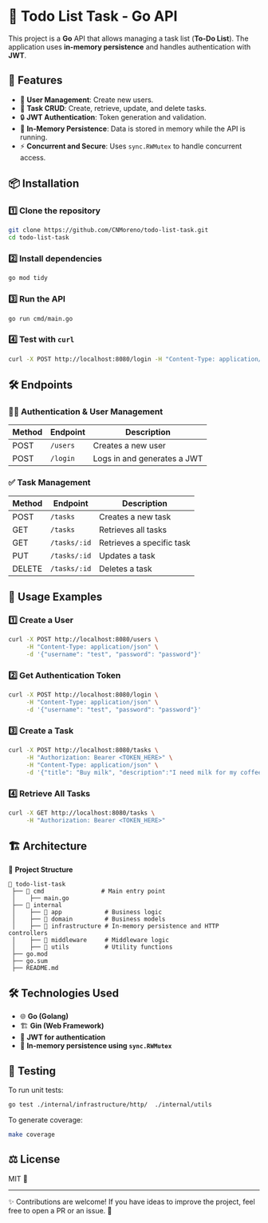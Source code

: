 # 📝 Todo List Task - Go API

This project is a **Go** API that allows managing a task list (**To-Do List**). The application uses **in-memory persistence** and handles authentication with **JWT**.

## 🚀 Features
- 📌 **User Management**: Create new users.
- 📌 **Task CRUD**: Create, retrieve, update, and delete tasks.
- 🔒 **JWT Authentication**: Token generation and validation.
- 🔄 **In-Memory Persistence**: Data is stored in memory while the API is running.
- ⚡ **Concurrent and Secure**: Uses `sync.RWMutex` to handle concurrent access.

## 📦 Installation

### 1️⃣ Clone the repository
```sh
git clone https://github.com/CNMoreno/todo-list-task.git
cd todo-list-task
```

### 2️⃣ Install dependencies
```sh
go mod tidy
```

### 3️⃣ Run the API
```sh
go run cmd/main.go
```

### 4️⃣ Test with `curl`
```sh
curl -X POST http://localhost:8080/login -H "Content-Type: application/json" -d '{"username": "test", "password": "password"}'
```

## 🛠 Endpoints

### 🧑‍💻 Authentication & User Management
| Method | Endpoint  | Description               |
|--------|----------|---------------------------|
| POST   | `/users` | Creates a new user        |
| POST   | `/login` | Logs in and generates a JWT |

### ✅ Task Management
| Method | Endpoint      | Description               |
|--------|--------------|---------------------------|
| POST   | `/tasks`     | Creates a new task        |
| GET    | `/tasks`     | Retrieves all tasks       |
| GET    | `/tasks/:id` | Retrieves a specific task |
| PUT    | `/tasks/:id` | Updates a task            |
| DELETE | `/tasks/:id` | Deletes a task            |

## 🚀 Usage Examples

### 1️⃣ **Create a User**
```sh
curl -X POST http://localhost:8080/users \
     -H "Content-Type: application/json" \
     -d '{"username": "test", "password": "password"}'
```

### 2️⃣ **Get Authentication Token**
```sh
curl -X POST http://localhost:8080/login \
     -H "Content-Type: application/json" \
     -d '{"username": "test", "password": "password"}'
```

### 3️⃣ **Create a Task**
```sh
curl -X POST http://localhost:8080/tasks \
     -H "Authorization: Bearer <TOKEN_HERE>" \
     -H "Content-Type: application/json" \
     -d '{"title": "Buy milk", "description":"I need milk for my coffee"}'
```

### 4️⃣ **Retrieve All Tasks**
```sh
curl -X GET http://localhost:8080/tasks \
     -H "Authorization: Bearer <TOKEN_HERE>"
```

## 🏗️ Architecture

📂 **Project Structure**
```
📂 todo-list-task
 ├── 📂 cmd                # Main entry point
 │    ├── main.go
 ├── 📂 internal
 │    ├── 📂 app            # Business logic
 │    ├── 📂 domain         # Business models
 │    ├── 📂 infrastructure # In-memory persistence and HTTP controllers
 │    ├── 📂 middleware     # Middleware logic
 │    ├── 📂 utils          # Utility functions
 ├── go.mod
 ├── go.sum
 ├── README.md
```

## 🛠 Technologies Used
- 🌐 **Go (Golang)**
- 🏗 **Gin (Web Framework)**
- 🔑 **JWT for authentication**
- 💾 **In-memory persistence using `sync.RWMutex`**

## 🏃 Testing
To run unit tests:
```sh
go test ./internal/infrastructure/http/  ./internal/utils
```
To generate coverage:
```sh
make coverage
```

## ⚖️ License
MIT 📄

---
✨ Contributions are welcome! If you have ideas to improve the project, feel free to open a PR or an issue. 🚀

